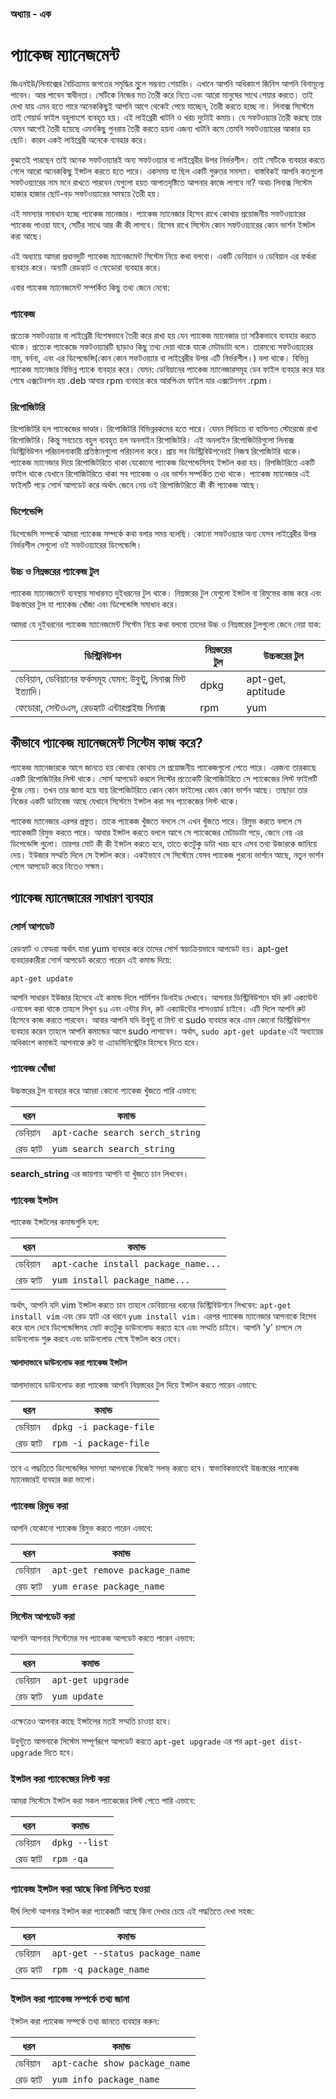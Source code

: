 ### অধ্যায় - এক ###
# প্যাকেজ ম্যানেজমেন্ট #

জিএনইউ/লিনাক্সের বৈচিত্র্যময় জগতের সমৃদ্ধির মূুলে সম্ভবত শেয়ারিং। এখানে আপনি অধিকাংশ জিনিস আপনি বিনামূল্যে পাবেন। আর পাবেন স্বাধীনতা। সেটিকে নিজের মত তৈরী করে নিতে এবং আরো মানুষের সাথে শেয়ার করতে। তাই দেখা যায় এমন হতে পারে অনেককিছুই আপনি আগে থেকেই পেয়ে যাচ্ছেন, তৈরী করতে হচ্ছে না। লিনাক্স সিস্টেমে তাই শেয়ার্ড ফাইল বহুলাংশে ব্যবহৃত হয়। এই লাইব্রেরী খাটনি ও খরচ দুটোই কমায়। যে সফটওয়্যার তৈরী করছে তার যেমন আগেই তৈরী হয়েছে এমনকিছু পুনরায় তৈরী করতে হয়না এজন্য খাটনি কমে তেমনি সফটওয়্যারের আকার হয় ছোট। কারন একই লাইব্রেরী অনেকে ব্যবহার করে।

বুঝতেই পারছেন তাই অনেক সফটওয়্যারই অন্য সফটওয়্যার বা লাইব্রেরীর উপর নির্ভরশীল। তাই সেটিকে ব্যবহার করতে গেলে আরো অনেককিছু ইন্সটল করতে হতে পারে। একসময় যা ছিল একটি গুরুতর সমস্যা। বাস্তবিকই আপনি কতগুলো সফটওয়্যারের নাম মনে রাখতে পারবেন যেগুলো হয়ত আপাতদৃষ্টিতে আপনার কাজে লাগবে না? অথচ লিনাক্স সিস্টেম হাজার হাজার ছোট-বড় সফটওয়্যারের সমন্বয়ে তৈরী হয়।

এই সমস্যার সমাধান হচ্ছে প্যাকেজ মানেজার। প্যাকেজ ম্যানেজার হিসেব রাখে কোথায় প্রয়োজনীয় সফটওয়্যারের প্যাকেজ পাওয়া যাবে, সেটির সাথে আর কী কী লাগবে। হিসেব রাখে সিস্টেম কোন সফটওয়্যারের কোন ভার্শন ইন্সটল করা আছে।

এই অধ্যায়ে আমরা প্রধানদুটি প্যাকেজ ম্যানেজমেন্ট সিস্টেম নিয়ে কথা বলবো। একটি ডেবিয়ান ও ডেবিয়ান এর ফর্করা ব্যবহার করে। অন্যটি রেডহ্যাট ও ফেডোরা ব্যবহার করে।

এবার প্যাকেজ ম্যানেজমেন্ট সম্পর্কিত কিছু তথ্য জেনে নেবো:

### প্যাকেজ ###

প্রত্যেক সফটওয়্যার বা লাইব্রেরী বিশেষভাবে তৈরী করে রাখা হয় যেন প্যাকেজ ম্যানেজার তা সঠিকভাবে ব্যবহার করতে থাকে। প্রত্যেক প্যাকেজে সফটওয়্যারটি ছাড়াও কিছু তথ্য দেয়া থাকে যাকে মেটাডাটা বলে। তারমধ্যে সফটওয়্যারের নাম, বর্ননা, এবং এর ডিপেন্ডেন্সি(কোন কোন সফটওয়্যার বা লাইব্রেরীর উপর এটি নির্ভরশীল।) বলা থাকে। বিভিন্ন প্যাকেজ ম্যানেজার বিভিন্ন প্যাকে ব্যবহার করে। যেমন: ডেবিয়ানের প্যাকেজ ম্যানেজারসমূহ ডেব ফাইল ব্যবহার করে যার শেষে এক্সটেনশন হয় .deb আবার rpm ব্যবহার করে আরপিএম ফাইল যার এক্সটেনশন .rpm।

### রিপোজিটরি ###

রিপোজিটরি হল প্যাকেজের ভাণ্ডার। রিপোজিটরি বিভিন্নরকমের হতে পারে। যেমন সিডিতে বা ব্যক্তিগত স্টোরেজে রাখা রিপোজিটরি। কিন্তু সবচেয়ে বহুল ব্যবহৃত হল অনলাইন রিপোজিটরি। এই অনলাইন রিপোজিটরিগুলো লিনাক্স ডিস্ট্রিবিউশন পরিচালনাকারী প্রতিষ্ঠানগুলো পরিচালনা করে। প্রায় সব ডিস্ট্রিবিউশনেরই নিজস্ব রিপোজিটরি থাকে। প্যাকেজ ম্যানেজার দিয়ে রিপোজিটরিতে থাকা যেকোনো প্যাকেজ ডিপেন্ডেসিসহ ইন্সটল করা হয়। রিপজিটরিতে একটি ফাইল থাকে যেখানে রিপোজিটরিতে থাকা সব প্যাকেজ ও এর ভার্শন সম্পর্কিত তথ্য থাকে। প্যাকেজ ম্যানেজার এই ফাইলটি পড়ে সোর্স আপডেট করে অর্থাৎ জেনে নেয় ওই রিপোজিটরিতে কী কী প্যাকেজ আছে।

### ডিপেন্ডেন্সি ###

ডিপেন্ডেসি সম্পর্কে আমরা প্যাকেজ সম্পর্কে কথা বলার সময় বলেছি। কোনো সফটওয়্যার অন্য যেসব লাইব্রেরীর উপর নির্ভরশীল সেগুলো ওই সফটওয়্যারের ডিপেন্ডেন্সি।

### উচ্চ ও নিম্নস্তরের প্যাকেজ টুল ###

প্যাকেজ ম্যানেজমেন্ট ব্যবস্থায় সাধারনত দুইধরনের টুল থাকে। নিম্নস্তরের টুল যেগুলো ইন্সটল বা রিমুভের কাজ করে এবং উচ্চস্তরের টুল যা প্যাকেজ খোঁজা এবং ডিপেন্ডেন্সি সমাধান করে।

আমরা যে দুইধরনের প্যাকেজ ম্যানেজমেন্ট সিস্টেম নিয়ে কথা বলবো তাদের উচ্চ ও নিম্নস্তরের টুলগুলো জেনে নেয়া যাক:


| ডিস্ট্রিবিউশন | নিম্নস্তরের টুল | উচ্চস্তরের টুল |
| ------------------ | ----------------- | ---------------------- |
| ডেবিয়ান, ডেবিয়ানের ফর্কসমূহ যেমন: উবুন্টু, লিনাক্স মিন্ট ইত্যাদি। | dpkg | apt-get, aptitude |
| ফেডোরা, সেন্টওএস, রেডহ্যাট এন্টারপ্রাইজ লিনাক্স | rpm | yum |

## কীভাবে প্যাকেজ ম্যানেজমেন্ট সিস্টেম কাজ করে? ##

প্যাকেজ ম্যানেজারকে আগে জানতে হয় কোথায় কোথায় সে প্রয়োজনীয় প্যাকেজগুলো পেতে পারে। এরজন্য তারকাছে একটি রিপোজিটরির লিস্ট থাকে। সোর্স আপডেট করলে লিস্টের প্রত্যেকটি রিপোজিটরিতে সে প্যাকেজের লিস্ট ফাইলটি খুঁজে নেয়। তখন তার জানা হয়ে যায় রিপোজিটরিতে কোন কোন ফাইলের কোন কোন ভার্শন আছে। তাছাড়া তার নিজের একটি ডাটাবেজ আছে যেখানে সিস্টেমে ইন্সটল করা সব প্যাকেজের লিস্ট থাকে।

প্যাকেজ ম্যানেজার এরপর প্রস্তুত। তাকে প্যাকেজ খুঁজতে বললে সে এখন খুঁজতে পারে। রিমুভ করতে বললে সে প্যাকেজটি রিমুভ করতে পারে। আবার ইন্সটল করতে বললে আগে সে প্যাকেজের মেটাডাটা পড়ে, জেনে নেয় এর ডিপেন্ডেন্সি গুলো। তারপর মোট কী কী ইন্সটল করতে হবে, তাতে কতটুকু ডাটা খরচ হবে এসব তথ্য উজারকে জানিয়ে দেয়। ইউজার সম্মতি দিলে সে ইন্সটল করে। একইভাবে সে সিস্টেমে যেসব প্যাকেজ পুরনো ভার্শনে আছে, নতুন ভার্শন পেলে আপডেট করে নিতেও সক্ষম।


## প্যাকেজ ম্যানেজারের সাধারণ ব্যবহার ##

### সোর্স আপডেট ###

রেডহ্যাট ও ফেডরা অর্থাৎ যারা yum ব্যবহার করে তাদের সোর্স স্বয়ংক্রিয়ভাবে আপডেট হয়। apt-get ব্যবহারকারীরা সোর্স আপডেট করেতে পারেন এই কমান্ড দিয়ে:

```
apt-get update
```

আপনি সাধারন ইউজার হিসেবে এই কমান্ড দিলে পার্মিশন ডিনাইড দেখাবে। আপনার ডিস্ট্রিবিউশনে যদি রুট এক্যাউন্ট এনাবেল করা থাকে তাহলে লিখুন `su` এবং এন্টার দিন, রুট এক্যাউন্টের পাসওয়ার্ড চাইবে। এটি দিলে আপনি রুট হিসেবে কাজ করতে পারবেন। আবার আপনি যদি উবুন্টু বা মিন্ট বা sudo ব্যবহার করে এমন কোনো ডিস্ট্রিবিউশন ব্যবহার করেন তাহলে আপনি কমান্ডের আগে sudo লাগাবেন। অর্থাৎ, `sudo apt-get update` এই অধ্যায়ের অধিকাংশ কমান্ডই আপনাকে রুট বা এ্যাডমিনিস্ট্রেটর হিসেবে দিতে হবে।

### প্যাকেজ খোঁজা ###

উচ্চস্তরের টুল ব্যবহার করে আমরা কোনো প্যাকেজ খুঁজতে পারি এভাবে:

| ধরন | কমান্ড |
| ----------------- | ----------------------------------------------------- |
| ডেবিয়ান | `apt-cache search serch_string` |
| রেড হ্যাট | `yum search search_string` |

**search_string** এর জায়গায় আপনি যা খুঁজতে চান লিখবেন।

### প্যাকেজ ইন্সটল ###

প্যাকেজ ইন্সটলের কমান্ডগুলি হল:

| ধরন | কমান্ড |
| ----------------- | ----------------------------------------------------- |
| ডেবিয়ান | `apt-cache install package_name...` |
| রেড হ্যাট | `yum install package_name...` |

অর্থাৎ, আপনি যদি vim ইন্সটল করতে চান তাহলে ডেবিয়ানের ধরনের ডিস্ট্রিবিউশনে লিখবেন: `apt-get install vim` এবং রেড হ্যাট এর ধরনে `yum install vim`। এরপর প্যাকেজ ম্যানেজার আপনাকে হিসেব করে বলে দেবে ডিপেন্ডেন্সিসহ মোট কতটুকু ডাউনলোড করতে হবে এবং সম্মতি চাইবে। আপনি 'y' চাপলে সে ডাউনলোড শুরু করবে এবং ডাউনলোড শেষে ইন্সটল করে নেবে।

#### আলাদাভাবে ডাউনলোড করা প্যাকেজ ইন্সটল ####

আলাদাভাবে ডাউনলোড করা প্যাকেজ আপনি নিম্নস্তরের টুল দিয়ে ইন্সটল করতে পারেন এভাবে:

| ধরন | কমান্ড |
| ----------------- | ----------------------------------------------------- |
| ডেবিয়ান | `dpkg -i package-file` |
| রেড হ্যাট | `rpm -i package-file` |

তবে এ পদ্ধতিতে ডিপেন্ডেন্সির সমস্যা আপনাকে নিজেই সলভ্ করতে হবে। স্বাভাবিকভাবেই উচ্চস্তরের প্যাকেজ ম্যানেজারই ব্যবহার করা ভালো।

### প্যাকেজ রিমুভ করা ###

আপনি যেকোনো প্যাকেজ রিমুভ করতে পারেন এভাবে:

| ধরন | কমান্ড |
| ----------------- | ----------------------------------------------------- |
| ডেবিয়ান | `apt-get remove package_name` |
| রেড হ্যাট | `yum erase package_name` |

### সিস্টেম আপডেট করা ###

আপনি আপনার সিস্টেমের সব প্যাকেজ আপডেট করতে পারেন এভাবে:

| ধরন | কমান্ড |
| ----------------- | ----------------------------------------------------- |
| ডেবিয়ান | `apt-get upgrade` |
| রেড হ্যাট | `yum update` |

এক্ষেত্রেও আপনার কাছে ইন্সটলের মতই সম্মতি চাওয়া হবে।

উবুন্টুতে আপনাকে সিস্টেম সম্পূর্ণরূপে আপডেট করতে `apt-get upgrade` এর পর `apt-get dist-upgrade` দিতে হবে।

### ইন্সটল করা প্যাকেজের লিস্ট করা ###

আমরা সিস্টেমে ইন্সটল করা সকল প্যাকেজের লিস্ট পেতে পারি এভাবে:

| ধরন | কমান্ড |
| ----------------- | ----------------------------------------------------- |
| ডেবিয়ান | `dpkg --list` |
| রেড হ্যাট | `rpm -qa` |

### প্যাকেজ ইন্সটল করা আছে কিনা নিশ্চিত হওয়া ###

দীর্ঘ লিস্টে আপনার ইন্সটল করা প্যাকেজটি আছে কিনা দেখার চেয়ে এই পদ্ধতিতে দেখা সহজ:

| ধরন | কমান্ড |
| ----------------- | ----------------------------------------------------- |
| ডেবিয়ান | `apt-get --status package_name` |
| রেড হ্যাট | `rpm -q package_name` |

### ইন্সটল করা প্যাকেজ সম্পর্কে তথ্য জানা ###

ইন্সটল করা প্যাকেজ সম্পর্কে তথ্য জানতে ব্যবহার করুন:

| ধরন | কমান্ড |
| ----------------- | ----------------------------------------------------- |
| ডেবিয়ান | `apt-cache show package_name` |
| রেড হ্যাট | `yum info package_name` |
